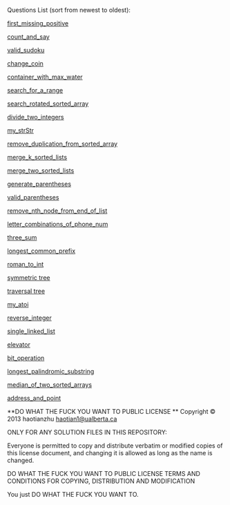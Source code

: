 

Questions List (sort from newest to oldest):

[first_missing_positive](./first_missing_positive)

[count_and_say](https://github.com/haotianzhu/Questions_Solutions/tree/master/count_and_say)

[valid_sudoku](https://github.com/haotianzhu/Questions_Solutions/tree/master/valid_sudoku)

[change_coin](https://github.com/haotianzhu/Questions_Solutions/tree/master/change_coin)

[container_with_max_water](https://github.com/haotianzhu/Questions_Solutions/tree/master/container_with_max_water)

[search_for_a_range](https://github.com/haotianzhu/Questions_Solutions/tree/master/search_for_a_range)

[search_rotated_sorted_array](https://github.com/haotianzhu/Questions_Solutions/tree/master/search_rotated_sorted_array)

[divide_two_integers](https://github.com/haotianzhu/Questions_Solutions/tree/master/divide_two_integers)

[my_strStr](https://github.com/haotianzhu/Questions_Solutions/tree/master/my_strStr)

[remove_duplication_from_sorted_array](https://github.com/haotianzhu/Questions_Solutions/tree/master/remove_duplication_from_sorted_array)

[merge_k_sorted_lists](https://github.com/haotianzhu/Questions_Solutions/tree/master/merge_k_sorted_lists)

[merge_two_sorted_lists](https://github.com/haotianzhu/Questions_Solutions/tree/master/merge_two_sorted_lists)

[generate_parentheses](https://github.com/haotianzhu/Questions_Solutions/tree/master/generate_parentheses)

[valid_parentheses](https://github.com/haotianzhu/Questions_Solutions/tree/master/valid_parentheses)

[remove_nth_node_from_end_of_list](https://github.com/haotianzhu/Questions_Solutions/tree/master/remove_nth_node_from_end_of_list)

[letter_combinations_of_phone_num](https://github.com/haotianzhu/Questions_Solutions/tree/master/letter_combinations_of_phone_num)

[three_sum](https://github.com/haotianzhu/Questions_Solutions/tree/master/three_sum)

[longest_common_prefix](https://github.com/haotianzhu/Questions_Solutions/tree/master/longest_common_prefix)

[roman_to_int](https://github.com/haotianzhu/Questions_Solutions/tree/master/roman_to_int)

[symmetric tree](https://github.com/haotianzhu/Questions_Solutions/tree/master/symmetric%20tree)

[traversal tree](https://github.com/haotianzhu/Questions_Solutions/tree/master/traversal%20tree)

[my_atoi](https://github.com/haotianzhu/Questions_Solutions/tree/master/my_atoi)

[reverse_integer](https://github.com/haotianzhu/Questions_Solutions/tree/master/reverse_integer)

[single_linked_list](https://github.com/haotianzhu/Questions_Solutions/tree/master/single_linked_list)

[elevator](https://github.com/haotianzhu/Questions_Solutions/tree/master/elevator)

[bit_operation](https://github.com/haotianzhu/Questions_Solutions/tree/master/bit_operation)

[longest_palindromic_substring](https://github.com/haotianzhu/Questions_Solutions/tree/master/longest_palindromic_substring)

[median_of_two_sorted_arrays](https://github.com/haotianzhu/Questions_Solutions/tree/master/median_of_two_sorted_arrays)

[address_and_point](https://github.com/haotianzhu/Questions_Solutions/tree/master/address_and_point)



**DO WHAT THE FUCK YOU WANT TO PUBLIC LICENSE **
Copyright © 2013 haotianzhu haotian1@ualberta.ca

ONLY FOR ANY SOLUTION FILES IN THIS REPOSITORY:

Everyone is permitted to copy and distribute verbatim or modified copies of this license document, and changing it is allowed as long as the name is changed.

DO WHAT THE FUCK YOU WANT TO PUBLIC LICENSE TERMS AND CONDITIONS FOR COPYING, DISTRIBUTION AND MODIFICATION

You just DO WHAT THE FUCK YOU WANT TO.